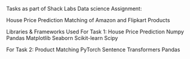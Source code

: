 Tasks  as part of Shack Labs Data science Assignment:

House Price Prediction
Matching of Amazon and Flipkart Products

Libraries & Frameworks Used
For Task 1: House Price Prediction
Numpy
Pandas
Matplotlib
Seaborn
Scikit-learn
Scipy

For Task 2: Product Matching
PyTorch
Sentence Transformers
Pandas
